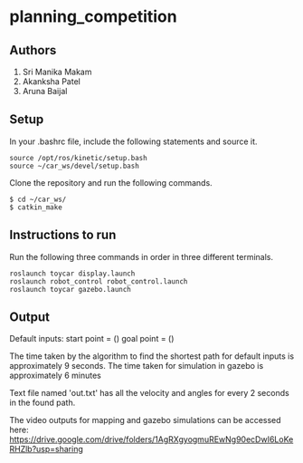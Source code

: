# planning_competition

## Authors

 1. Sri Manika Makam
 2. Akanksha Patel
 3. Aruna Baijal
 
## Setup 
In your .bashrc file, include the following statements and source it.

```
source /opt/ros/kinetic/setup.bash
source ~/car_ws/devel/setup.bash
```

Clone the repository and run the following commands.

```
$ cd ~/car_ws/
$ catkin_make
```
 
## Instructions to run

Run the following three commands in order in three different terminals.

```
roslaunch toycar display.launch
roslaunch robot_control robot_control.launch 
roslaunch toycar gazebo.launch
```

## Output

Default inputs: 
start point = ()
goal point = ()

The time taken by the algorithm to find the shortest path for default inputs is approximately 9 seconds.
The time taken for simulation in gazebo is approximately 6 minutes

Text file named 'out.txt' has all the velocity and angles for every 2 seconds in the found path.

The video outputs for mapping and gazebo simulations can be accessed here:
https://drive.google.com/drive/folders/1AgRXgyogmuREwNg90ecDwI6LoKeRHZlb?usp=sharing

